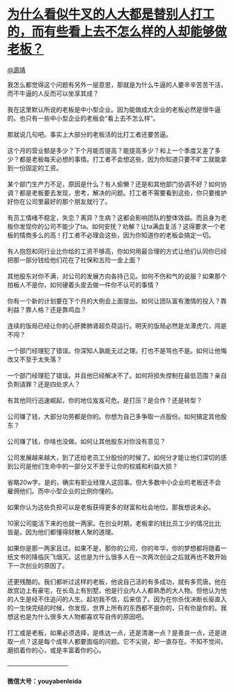 
#  [为什么看似牛叉的人大都是替别人打工的，而有些看上去不怎么样的人却能够做老板？](https://zhihu.com/questions/23268622)



[@源靖](https://zhihu.com/people/ee630745f188c3a184c0698ac474f2f8)

我怎么都觉得这个问题有另外一层意思，那就是为什么牛逼的人要辛辛苦苦干活，而不牛逼的人反而可以坐享其成？<br><br>我在这里默认所说的老板是中小型企业。因为能做成大企业的老板必然是很牛逼的。也只有一些中小型企业的老板会“看上去不怎么样”。<br><br>那就说几句吧。事实上大部分的老板活的比打工者还要苦逼。<br><br>这个月的营业额是多少？下个月能否提高？能提高多少？和上一个季度又差了多少？都是老板每天必想的事情。打工者不会想这些，因为你知道只要不旷工就能拿到一份固定的工资。<br><br>某个部门生产力不足，原因是什么？有人偷懒？还是和其他部门协调不好？如何协调？都是老板要去发现，思考，解决的问题。打工者不需要看到这些，你只要维护好你在公司里最好的那个朋友就行了。<br><br>有员工情绪不稳定，失恋？离异？生病？这都会影响团队的整体效益。而且身为老板你发现你的公司不能少了ta。如何安抚？劝解？让ta满血复活？这得要求一个老板的情商多么的高！打工者不必理会这些，因为你知道你的老板会搞定一切。<br><br>有人抱怨和同行业比你给的工资不够高，你如何用最合理的方式让他们认同你已经把那一部分钱给他们花在了社保和五险一金上面？<br><br>其他股东对你不满，对公司的发展方向各持己见。如何不伤和气的说服？如果那个拍板人不是你，如何硬着头皮去做一件你不认可的事情？<br><br>你有一个新的计划要在下个月的大例会上面提出。如何让团队富有激情的投入？靠利益？靠人格？还是靠鸡血？<br><br>连续的饭局已经让你的心肝脾肺肾超负荷运行。明天的饭局必然是龙潭虎穴，闯是不闯？<br><br>一个部门经理犯了错误。你深知人孰能无过之理。打也不是骂也不是。如何让他悔改又不至于太失落？<br><br>一个部门经理犯了错误。并且他已经解决不了。如何将损失控制在最低范围？亲自负荆请罪？还是四处求人？<br><br>有其他同行迅速崛起，你的地位岌岌可危。是打压？是合作？还是转型？<br><br>公司赚了钱，大部分功劳都是你的。你想为自己多争取一点股份。如何搞定其他股东？<br><br>公司赚了钱，你啥也没做。如何让其他股东对你没有意见？<br><br>公司发展越来越大，到了还给老员工分股份的时候了。如何分才能让他们深切的感到公司是他们生命中的一部分又不至于让你的权威和利益大损？<br><br>省略20w字。是的，确实有职业经理人这回事。但大多数中小企业的老板还不会雇佣他们。而中小型企业的比例你懂的。<br><br>如果你认为这些负担可以是老板获得更多的财富和社会地位。那我想说未必。<br><br>10家公司能活下来的也就一两家。在创业时期，老板拿的钱比员工少的情况比比皆是。因为他们都懂得财散人聚的道理。<br><br>如果你是那一两家且过。如果不是，那你的公司，你的年华，你的梦想都将随着一纸文书的降临灰飞烟灭。这也是为什么很多人在一次两次创业之后就再也不敢开始下一次创业的原因了。<br><br>还更残酷的。我们都听过这样的老板，他说自己活的有多成功，就有多荒唐。他在故宫边上有豪宅，在长岛上有别墅。他是行业内人人都熟悉的大人物。但他认为他的人生是经不住追问的人生。起初我不信，后来信了。因为在你杀伐决断长驱直入的一生快完结的时候，你发现，世界上所有的东西都不是你的，只有你是你的。我想这也是为什么很多大人物都喜欢写自传的原因吧。<br><br>打工或是老板，如果必须选择，是练达一点，还是清澈一点？是善良一点，还是进取一点？这是每个成年人都要面临的问题。它不尖锐，却一直存在。不知不觉间，磨损着你的心，或是丰富着你的心。<br><br>——————————<br><br><b>微信大号：youyabenleida</b>